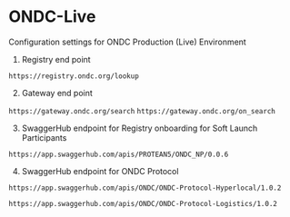 # ONDC-Live
Configuration settings for ONDC Production (Live) Environment

1. Registry end point

`https://registry.ondc.org/lookup`

2. Gateway end point

`https://gateway.ondc.org/search`
`https://gateway.ondc.org/on_search`

3. SwaggerHub endpoint for Registry onboarding for Soft Launch Participants

`https://app.swaggerhub.com/apis/PROTEAN5/ONDC_NP/0.0.6`

4. SwaggerHub endpoint for ONDC Protocol

`https://app.swaggerhub.com/apis/ONDC/ONDC-Protocol-Hyperlocal/1.0.2`

`https://app.swaggerhub.com/apis/ONDC/ONDC-Protocol-Logistics/1.0.2`
